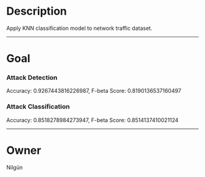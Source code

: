 # Description

Apply KNN classification model to network traffic dataset.

---

# Goal
### Attack Detection
Accuracy: 0.9267443816226987, F-beta Score: 0.8190136537160497

### Attack Classification
Accuracy: 0.8518278984273947, F-beta Score: 0.8514137410021124

---

# Owner
Nilgün
